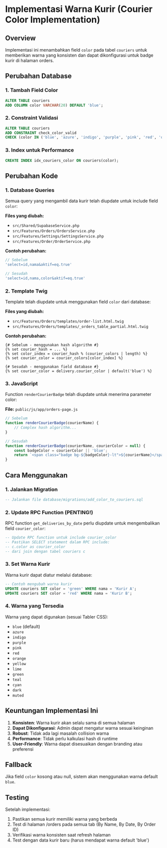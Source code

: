 # Implementasi Warna Kurir (Courier Color Implementation)

## Overview
Implementasi ini menambahkan field `color` pada tabel `couriers` untuk memberikan warna yang konsisten dan dapat dikonfigurasi untuk badge kurir di halaman orders.

## Perubahan Database

### 1. Tambah Field Color
```sql
ALTER TABLE couriers 
ADD COLUMN color VARCHAR(20) DEFAULT 'blue';
```

### 2. Constraint Validasi
```sql
ALTER TABLE couriers 
ADD CONSTRAINT check_color_valid 
CHECK (color IN ('blue', 'azure', 'indigo', 'purple', 'pink', 'red', 'orange', 'yellow', 'lime', 'green', 'teal', 'cyan', 'dark', 'muted'));
```

### 3. Index untuk Performance
```sql
CREATE INDEX idx_couriers_color ON couriers(color);
```

## Perubahan Kode

### 1. Database Queries
Semua query yang mengambil data kurir telah diupdate untuk include field `color`:

**Files yang diubah:**
- `src/Shared/SupabaseService.php`
- `src/Features/Orders/OrdersService.php`
- `src/Features/Settings/SettingsService.php`
- `src/Features/Order/OrderService.php`

**Contoh perubahan:**
```php
// Sebelum
'select=id,nama&aktif=eq.true'

// Sesudah  
'select=id,nama,color&aktif=eq.true'
```

### 2. Template Twig
Template telah diupdate untuk menggunakan field `color` dari database:

**Files yang diubah:**
- `src/Features/Orders/templates/order-list.html.twig`
- `src/Features/Orders/templates/_orders_table_partial.html.twig`

**Contoh perubahan:**
```twig
{# Sebelum - menggunakan hash algorithm #}
{% set courier_hash = ... %}
{% set color_index = courier_hash % (courier_colors | length) %}
{% set courier_color = courier_colors[color_index] %}

{# Sesudah - menggunakan field database #}
{% set courier_color = delivery.courier_color | default('blue') %}
```

### 3. JavaScript
Function `renderCourierBadge` telah diupdate untuk menerima parameter color:

**File:** `public/js/app/orders-page.js`

```javascript
// Sebelum
function renderCourierBadge(courierName) {
    // Complex hash algorithm...
}

// Sesudah
function renderCourierBadge(courierName, courierColor = null) {
    const badgeColor = courierColor || 'blue';
    return `<span class="badge bg-${badgeColor}-lt">${courierName}</span>`;
}
```

## Cara Menggunakan

### 1. Jalankan Migration
```sql
-- Jalankan file database/migrations/add_color_to_couriers.sql
```

### 2. Update RPC Function (PENTING!)
RPC function `get_deliveries_by_date` perlu diupdate untuk mengembalikan field `courier_color`:

```sql
-- Update RPC function untuk include courier_color
-- Pastikan SELECT statement dalam RPC include:
-- c.color as courier_color
-- dari join dengan tabel couriers c
```

### 3. Set Warna Kurir
Warna kurir dapat diatur melalui database:

```sql
-- Contoh mengubah warna kurir
UPDATE couriers SET color = 'green' WHERE nama = 'Kurir A';
UPDATE couriers SET color = 'red' WHERE nama = 'Kurir B';
```

### 4. Warna yang Tersedia
Warna yang dapat digunakan (sesuai Tabler CSS):
- `blue` (default)
- `azure`
- `indigo` 
- `purple`
- `pink`
- `red`
- `orange`
- `yellow`
- `lime`
- `green`
- `teal`
- `cyan`
- `dark`
- `muted`

## Keuntungan Implementasi Ini

1. **Konsisten**: Warna kurir akan selalu sama di semua halaman
2. **Dapat Dikonfigurasi**: Admin dapat mengatur warna sesuai keinginan
3. **Robust**: Tidak ada lagi masalah collision warna
4. **Performance**: Tidak perlu kalkulasi hash di runtime
5. **User-Friendly**: Warna dapat disesuaikan dengan branding atau preferensi

## Fallback
Jika field `color` kosong atau null, sistem akan menggunakan warna default `blue`.

## Testing
Setelah implementasi:
1. Pastikan semua kurir memiliki warna yang berbeda
2. Test di halaman /orders pada semua tab (By Name, By Date, By Order ID)
3. Verifikasi warna konsisten saat refresh halaman
4. Test dengan data kurir baru (harus mendapat warna default 'blue')
